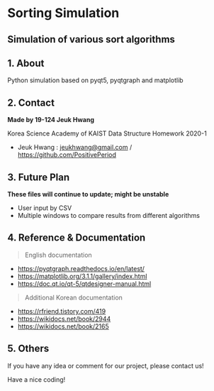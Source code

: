 Sorting Simulation
======
Simulation of various sort algorithms
------

## 1. About

Python simulation based on pyqt5, pyqtgraph and matplotlib

## 2. Contact

**Made by 19-124 Jeuk Hwang**

Korea Science Academy of KAIST Data Structure Homework 2020-1

* Jeuk Hwang : jeukhwang@gmail.com / https://github.com/PositivePeriod

## 3. Future Plan

**These files will continue to update; might be unstable**

- User input by CSV
- Multiple windows to compare results from different algorithms

## 4. Reference & Documentation

> English documentation

- https://pyqtgraph.readthedocs.io/en/latest/
- https://matplotlib.org/3.1.1/gallery/index.html
- https://doc.qt.io/qt-5/qtdesigner-manual.html

> Additional Korean documentation

- https://rfriend.tistory.com/419
- https://wikidocs.net/book/2944
- https://wikidocs.net/book/2165

## 5. Others
If you have any idea or comment for our project, please contact us!

Have a nice coding!
